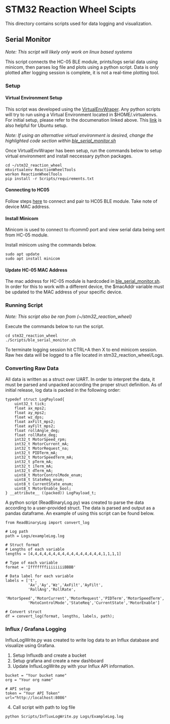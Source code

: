 # STM32 Reaction Wheel Scipts

This directory contains scripts used for data logging and visualization.

## Serial Monitor

*Note: This script will likely only work on linux based systems*

This script connects the HC-05 BLE module, prints/logs serial data using minicom, then parses log file and plots using a python script. Data is only plotted after logging session is complete, it is not a real-time plotting tool.

### Setup
#### Virtual Environment Setup

This script was developed using the [VirtualEnvWraper](https://virtualenvwrapper.readthedocs.io/en/latest/). Any python scripts will try to run using a Virtual Environment located in $HOME/.virtualenvs. For initial setup, please refer to the documenation linked above. This [link](https://opensource.com/article/21/2/python-virtualenvwrapper) is also helpful for Ubuntu setup.<br>

*Note: If using an alternative virtual environment is desired, change the highlighted code section within [ble_serial_monitor.sh](ble_serial_monitor.sh)*<br>

Once VirtualEnvWraper has been setup, run the commands below to setup virtual environment and install neccessary python packages.<br>

```
cd ~/stm32_reaction_wheel
mkvirtualenv ReactionWheelTools
workon ReactionWheelTools
pip install -r Scripts/requirements.txt
```
#### Connecting to HC05
Follow steps [here](https://alberand.com/hc-05-linux.html) to connect and pair to HC05 BLE module. Take note of device MAC address. 

#### Install Minicom

Minicom is used to connect to rfcomm0 port and view serial data being sent from HC-05 module.<br>

Install minicom using the commands below.<br>

```
sudo apt update
sudo apt install minicom
```

#### Update HC-05 MAC Address

The mac address for HC-05 module is hardcoded in [ble_serial_monitor.sh](ble_serial_monitor.sh). In order for this to work with a different device, the $macAddr variable must be updated to the MAC address of your specific device.

### Running Script
*Note: This script also be ran from (~/stm32_reaction_wheel)*

Execute the commands below to run the script.

```
cd stm32_reaction_wheel
./Scripts/ble_serial_monitor.sh
```

To terminate logging session hit CTRL+A then X to end minicom session. Raw hex data will be logged to a file located in stm32_reaction_wheel/Logs.

### Converting Raw Data

All data is written as a struct over UART. In order to interpret the data, it must be parsed and unpacked according the proper struct definition. As of initial release, log data is packed in the following order:

```
typedef struct LogPayload{
	uint32_t tick;
	float ax_mps2;
	float ay_mps2;
	float wz_dps;
	float axFilt_mps2;
	float ayFilt_mps2;
	float rollAngle_deg;
	float rollRate_deg;
	int32_t MotorSpeed_rpm;
	int32_t MotorCurrent_mA;
	int32_t MotorRequest_na;
	int32_t PIDTerm_mA;
	int32_t MotorSpeedTerm_mA;
	int32_t pTerm_mA;
	int32_t iTerm_mA;
	int32_t dTerm_mA;
	uint8_t MotorControlMode_enum;
	uint8_t StateReq_enum;
	uint8_t CurrentState_enum;
	uint8_t MotorEnable_bool;
} __attribute__ ((packed)) LogPayload_t;
```
A python script (ReadBinaryLog.py) was created to parse the data according to a user-provided struct. The data is parsed and output as a pandas dataframe. An example of using this script can be found below.

```
from ReadBinaryLog import convert_log

# Log path
path = Logs/exampleLog.log

# Struct format
# Lengths of each variable
lengths = [4,4,4,4,4,4,4,4,4,4,4,4,4,4,4,4,1,1,1,1]

# Type of each variable
format = 'IfffffffiiiiiiiiBBBB'

# Data label for each variable
labels = ['t',
          'Ax','Ay','Wz','AxFilt','AyFilt',
          'RollAng','RollRate',
          'MotorSpeed','MotorCurrent','MotorRequest','PIDTerm','MotorSpeedTerm','pTerm','iTerm','dTerm',
          'MotoControlMode','StateReq','CurrentState','MotorEnable']

# Convert struct
df = convert_log(format, lengths, labels, path);
```

### Influx / Grafana Logging

InfluxLogWrite.py was created to write log data to an Influx database and visualize using Grafana.

1. Setup Influxdb and create a bucket
2. Setup grafana and create a new dashboard
3. Update InfluxLogWrite.py with your Influx API information.
```
bucket = "Your bucket name"
org = "Your org name"

# API setup
token = "Your API Token"
url="http://localhost:8086"
```
4. Call script with path to log file
```
python Scripts/InfluxLogWrite.py Logs/ExampleLog.log
```
